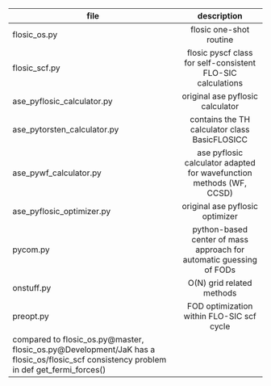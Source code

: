 | file 	| description |  
| ------------- |:-------------:|
|	flosic_os.py  | flosic one-shot routine | 
| flosic_scf.py | flosic pyscf class for self-consistent FLO-SIC calculations | 
| ase_pyflosic_calculator.py | original ase pyflosic calculator | 
| ase_pytorsten_calculator.py | contains the TH calculator class BasicFLOSICC |
| ase_pywf_calculator.py | ase pyflosic calculator adapted for wavefunction methods (WF, CCSD)
| ase_pyflosic_optimizer.py | original ase pyflosic optimizer | 
| pycom.py | python-based center of mass approach for automatic guessing of FODs | 
| onstuff.py | O(N) grid related methods | 
| preopt.py | FOD optimization within FLO-SIC scf cycle | 
| compared to flosic_os.py@master, flosic_os.py@Development/JaK has a flosic_os/flosic_scf consistency problem in def get_fermi_forces() |


